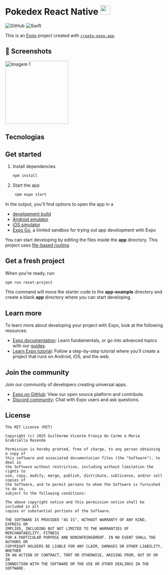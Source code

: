 # Pokedex React Native <a href="https://emoji.gg/emoji/pokeball"><img src="https://cdn3.emoji.gg/emojis/pokeball.png" width="30px" height="30px" alt="pokeball"></a>
![GitHub](https://img.shields.io/badge/GitHub-%23121011.svg?logo=github&logoColor=white)
![Swift](https://img.shields.io/badge/Swift-F54A2A?logo=swift&logoColor=white)

This is an [Expo](https://expo.dev) project created with [`create-expo-app`](https://www.npmjs.com/package/create-expo-app).

## :camera_flash: Screenshots
<!-- You can add more screenshots here if you like -->
<img src="https://github.com/user-attachments/assets/c235439c-af82-40a9-8555-d2c5e8d4e747" alt="Imagem 1" style="width:200px; object-fit:cover;">

## Tecnologias

## Get started
1. Install dependencies

   ```bash
   npm install
   ```

2. Start the app

   ```bash
    npm expo start
   ```

In the output, you'll find options to open the app in a

- [development build](https://docs.expo.dev/develop/development-builds/introduction/)
- [Android emulator](https://docs.expo.dev/workflow/android-studio-emulator/)
- [iOS simulator](https://docs.expo.dev/workflow/ios-simulator/)
- [Expo Go](https://expo.dev/go), a limited sandbox for trying out app development with Expo

You can start developing by editing the files inside the **app** directory. This project uses [file-based routing](https://docs.expo.dev/router/introduction).

## Get a fresh project

When you're ready, run:

```bash
npm run reset-project
```

This command will move the starter code to the **app-example** directory and create a blank **app** directory where you can start developing.

## Learn more

To learn more about developing your project with Expo, look at the following resources:

- [Expo documentation](https://docs.expo.dev/): Learn fundamentals, or go into advanced topics with our [guides](https://docs.expo.dev/guides).
- [Learn Expo tutorial](https://docs.expo.dev/tutorial/introduction/): Follow a step-by-step tutorial where you'll create a project that runs on Android, iOS, and the web.

## Join the community

Join our community of developers creating universal apps.

- [Expo on GitHub](https://github.com/expo/expo): View our open source platform and contribute.
- [Discord community](https://chat.expo.dev): Chat with Expo users and ask questions.

 ## License
```
The MIT License (MIT)

Copyright (c) 2025 Guilherme Vicente França do Carmo e Maria Grabriella Rezende

Permission is hereby granted, free of charge, to any person obtaining a copy of
this software and associated documentation files (the "Software"), to deal in
the Software without restriction, including without limitation the rights to
use, copy, modify, merge, publish, distribute, sublicense, and/or sell copies of
the Software, and to permit persons to whom the Software is furnished to do so,
subject to the following conditions:

The above copyright notice and this permission notice shall be included in all
copies or substantial portions of the Software.

THE SOFTWARE IS PROVIDED "AS IS", WITHOUT WARRANTY OF ANY KIND, EXPRESS OR
IMPLIED, INCLUDING BUT NOT LIMITED TO THE WARRANTIES OF MERCHANTABILITY, FITNESS
FOR A PARTICULAR PURPOSE AND NONINFRINGEMENT. IN NO EVENT SHALL THE AUTHORS OR
COPYRIGHT HOLDERS BE LIABLE FOR ANY CLAIM, DAMAGES OR OTHER LIABILITY, WHETHER
IN AN ACTION OF CONTRACT, TORT OR OTHERWISE, ARISING FROM, OUT OF OR IN
CONNECTION WITH THE SOFTWARE OR THE USE OR OTHER DEALINGS IN THE SOFTWARE.
```
